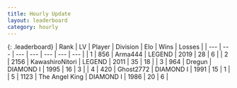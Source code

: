 ```yaml
---
title: Hourly Update
layout: leaderboard
category: hourly
---
```


{: .leaderboard}
| Rank | LV | Player | Division | Elo | Wins | Losses |
| --- | --- | --- | --- | --- | --- | --- |
| <span data-change="0">1</span> | 856 | <span title="ID: 1034">Arma444</span> | LEGEND | <span data-change="0">2019</span> | <span data-change="0">28</span> | <span data-change="0">6</span> |
| <span data-change="0">2</span> | 2156 | <span title="ID: 164871">KawashiroNitori</span> | LEGEND | <span data-change="0">2011</span> | <span data-change="0">35</span> | <span data-change="0">18</span> |
| <span data-change="0">3</span> | 964 | <span title="ID: 337810">Dregun</span> | DIAMOND I | <span data-change="0">1995</span> | <span data-change="0">16</span> | <span data-change="0">3</span> |
| <span data-change="0">4</span> | 420 | <span title="ID: 336637">Ghost2772</span> | DIAMOND I | <span data-change="0">1991</span> | <span data-change="0">15</span> | <span data-change="0">1</span> |
| <span data-change="0">5</span> | 1123 | <span title="ID: 547162">The Angel King</span> | DIAMOND I | <span data-change="0">1986</span> | <span data-change="0">20</span> | <span data-change="0">6</span> |